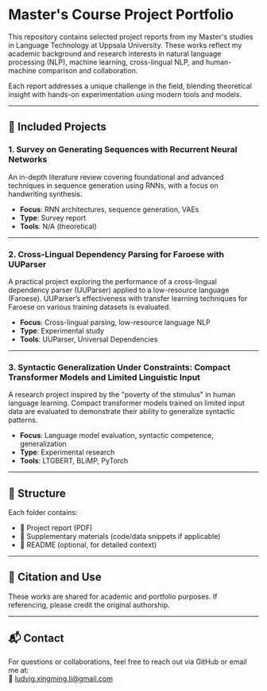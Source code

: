 # Master's Course Project Portfolio  
This repository contains selected project reports from my Master's studies in Language Technology at Uppsala University. These works reflect my academic background and research interests in natural language processing (NLP), machine learning, cross-lingual NLP, and human-machine comparison and collaboration.

Each report addresses a unique challenge in the field, blending theoretical insight with hands-on experimentation using modern tools and models.

---

## 📄 Included Projects

### 1. **Survey on Generating Sequences with Recurrent Neural Networks**
An in-depth literature review covering foundational and advanced techniques in sequence generation using RNNs, with a focus on handwriting synthesis.

- **Focus**: RNN architectures, sequence generation, VAEs
- **Type**: Survey report  
- **Tools**: N/A (theoretical)

---

### 2. **Cross-Lingual Dependency Parsing for Faroese with UUParser**
A practical project exploring the performance of a cross-lingual dependency parser (UUParser) applied to a low-resource language (Faroese). UUParser’s effectiveness with transfer learning techniques for Faroese on various training datasets is evaluated.

- **Focus**: Cross-lingual parsing, low-resource language NLP
- **Type**: Experimental study
- **Tools**: UUParser, Universal Dependencies

---

### 3. **Syntactic Generalization Under Constraints: Compact Transformer Models and Limited Linguistic Input**
A research project inspired by the "poverty of the stimulus" in human language learning. Compact transformer models trained on limited input data are evaluated to demonstrate their ability to generalize syntactic patterns.

- **Focus**: Language model evaluation, syntactic competence, generalization
- **Type**: Experimental research
- **Tools**: LTGBERT, BLiMP, PyTorch

---

## 📂 Structure
Each folder contains:
- 📘 Project report (PDF)
- 📝 Supplementary materials (code/data snippets if applicable)
- 📄 README (optional, for detailed context)

---

## 🔗 Citation and Use
These works are shared for academic and portfolio purposes. If referencing, please credit the original authorship.

---

## 📬 Contact
For questions or collaborations, feel free to reach out via GitHub or email me at:  
📧 ludvig.xingming.li@gmail.com

